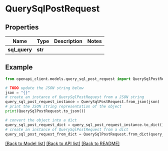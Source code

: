# QuerySqlPostRequest


## Properties

Name | Type | Description | Notes
------------ | ------------- | ------------- | -------------
**sql_query** | **str** |  | 

## Example

```python
from openapi_client.models.query_sql_post_request import QuerySqlPostRequest

# TODO update the JSON string below
json = "{}"
# create an instance of QuerySqlPostRequest from a JSON string
query_sql_post_request_instance = QuerySqlPostRequest.from_json(json)
# print the JSON string representation of the object
print(QuerySqlPostRequest.to_json())

# convert the object into a dict
query_sql_post_request_dict = query_sql_post_request_instance.to_dict()
# create an instance of QuerySqlPostRequest from a dict
query_sql_post_request_from_dict = QuerySqlPostRequest.from_dict(query_sql_post_request_dict)
```
[[Back to Model list]](../README.md#documentation-for-models) [[Back to API list]](../README.md#documentation-for-api-endpoints) [[Back to README]](../README.md)


